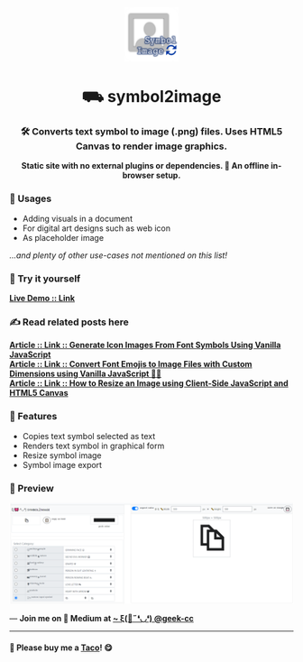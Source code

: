 <div align="center">
  <img src="https://github.com/incubated-geek-cc/symbol2image/raw/main/img/logo.png" width="96" alt="logo">

  # ⛟ symbol2image

  ### 🛠️ Converts text symbol to image (.png) files. Uses HTML5 Canvas to render image graphics.

**Static site with no external plugins or dependencies. 🔌 An offline in-browser setup.**

<div align="left">

### 🎨 Usages

</div>
<div align="left">
<ul>
	<li>Adding visuals in a document</li>
	<li>For digital art designs such as web icon</li>
	<li>As placeholder image</li>
</ul>
<i>...and plenty of other use-cases not mentioned on this list!</i>

### 🌟 Try it yourself
[**Live Demo :: Link**](https://incubated-geek-cc.github.io/symbol2image)

### ✍ Read related posts here

[**Article :: Link :: Generate Icon Images From Font Symbols Using Vanilla JavaScript**](https://geek-cc.medium.com/generate-icon-images-from-font-symbols-using-vanilla-javascript-b8da434378ee)
<br>
[**Article :: Link :: Convert Font Emojis to Image Files with Custom Dimensions using Vanilla JavaScript 👩‍💻**](https://geek-cc.medium.com/convert-font-emojis-to-image-files-with-custom-dimensions-using-vanilla-javascript-d276703567b6)
<br>
[**Article :: Link :: How to Resize an Image using Client-Side JavaScript and HTML5 Canvas**](https://medium.com/weekly-webtips/how-to-resize-an-image-using-client-side-javascript-and-html5-canvas-2fff73d15d0)


### 📌 Features

</div>
<div align="left">
	<ul>
		<li>Copies text symbol selected as text</li>
		<li>Renders text symbol in graphical form</li>
		<li>Resize symbol image</li>
		<li>Symbol image export</li>
	</ul>
</div>
</div>

### 👀 Preview
<img src='https://github.com/incubated-geek-cc/symbol2image/raw/main/img/preview.png' width="800px" />

<p>— <b>Join me on 📝 <b>Medium</b> at <a href='https://medium.com/@geek-cc' target='_blank'>~ ξ(🎀˶❛◡❛) @geek-cc</a></b></p>

---

#### 🌮 Please buy me a <a href='https://www.buymeacoffee.com/geekcc' target='_blank'>Taco</a>! 😋